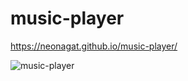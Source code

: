 # music-player

https://neonagat.github.io/music-player/

![music-player](https://user-images.githubusercontent.com/73759315/158076726-2bf98a73-f065-42d8-b451-83e7bdcb82fd.png)
